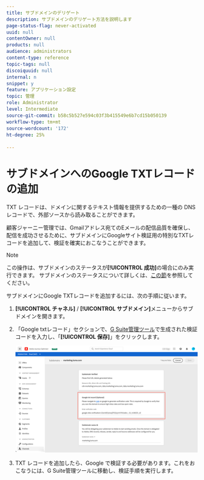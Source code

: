 ```yaml
---
title: サブドメインのデリゲート
description: サブドメインのデリゲート方法を説明します
page-status-flag: never-activated
uuid: null
contentOwner: null
products: null
audience: administrators
content-type: reference
topic-tags: null
discoiquuid: null
internal: n
snippet: y
feature: アプリケーション設定
topic: 管理
role: Administrator
level: Intermediate
source-git-commit: b58c5b527e594c03f3b415549e6b7cd15b050139
workflow-type: tm+mt
source-wordcount: '172'
ht-degree: 25%

---
```



# サブドメインへのGoogle TXTレコードの追加

TXT レコードは、ドメインに関するテキスト情報を提供するための一種の DNS レコードで、外部ソースから読み取ることができます。

顧客ジャーニー管理では、Gmailアドレス宛てのEメールの配信品質を確保し、配信を成功させるために、サブドメインにGoogleサイト検証用の特別なTXTレコードを追加して、検証を確実におこなうことができます。

>[!NOTE]
>
> この操作は、サブドメインのステータスが&#x200B;**[!UICONTROL 成功]**&#x200B;の場合にのみ実行できます。 サブドメインのステータスについて詳しくは、[この節](access-subdomains.md)を参照してください。

サブドメインにGoogle TXTレコードを追加するには、次の手順に従います。

1. **[!UICONTROL チャネル]** / **[!UICONTROL サブドメイン]**&#x200B;メニューからサブドメインを開きます。

1. 「Google txtレコード」セクションで、[G Suite管理ツール](https://support.google.com/a/answer/183895)で生成された検証コードを入力し、「**[!UICONTROL 保存]**」をクリックします。

   ![](../assets/subdomain-google-txt.png)

1. TXT レコードを追加したら、Google で検証する必要があります。これをおこなうには、G Suite管理ツールに移動し、検証手順を実行します。

